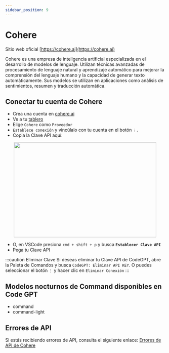 ```yaml
---
sidebar_position: 9
---
```

# Cohere
Sitio web oficial [https://cohere.ai](https://cohere.ai)

Cohere es una empresa de inteligencia artificial especializada en el desarrollo de modelos de lenguaje. Utilizan técnicas avanzadas de procesamiento de lenguaje natural y aprendizaje automático para mejorar la comprensión del lenguaje humano y la capacidad de generar texto automáticamente. Sus modelos se utilizan en aplicaciones como análisis de sentimientos, resumen y traducción automática.

## Conectar tu cuenta de Cohere
- Crea una cuenta en [cohere.ai](https://cohere.ai/)
- Ve a tu [tablero](https://dashboard.cohere.com/api-keys)
- Elige `Cohere` como `Proveedor`
- `Establece conexión` y vincúlalo con tu cuenta en el botón `⋮`.
- Copia la Clave API aquí:

<p align="center">
      <img width="450" height="300" src="https://github.com/davila7/code-gpt-docs/assets/37567214/2a15c150-bbac-4376-9e0f-d96068220db2" />
</p>

 
- O, en VSCode presiona `cmd + shift + p` y busca **`Establecer Clave API`**
- Pega tu Clave API

:::caution Eliminar Clave
Si deseas eliminar tu Clave API de CodeGPT, abre la Paleta de Comandos y busca `CodeGPT: Eliminar API KEY`. O puedes seleccionar el botón `⋮` y hacer clic en `Eliminar Conexión`
:::
## Modelos nocturnos de Command disponibles en Code GPT
- command
- command-light
  
## Errores de API
Si estás recibiendo errores de API, consulta el siguiente enlace: [Errores de API de Cohere](https://docs.cohere.ai/reference/errors)

